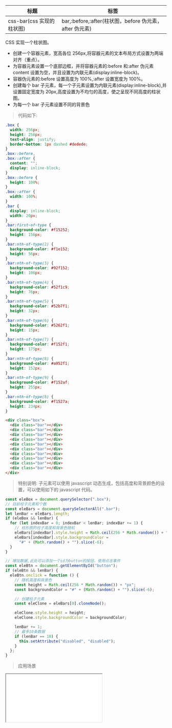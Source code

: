 | 标题                      | 标签                                                    |
| ------------------------- | ------------------------------------------------------- |
| css-bar(css 实现的柱状图) | bar,:before,:after(柱状图，before 伪元素，after 伪元素) |

CSS 实现一个柱状图。

- 创建一个容器元素，宽高各位 256px,将容器元素的文本布局方式设置为两端对齐（重点）。
- 为容器元素设置一个底部边框，并将容器元素的:before 和:after 伪元素 content 设置为空，并且设置为内联元素(display:inline-block)。
- 容器伪元素的:before 设置高度为 100%,:after 设置宽度为 100%。
- 创建每个 bar 子元素，每一个子元素设置为内联元素(display:inline-block),并设置固定宽度为 20px,高度设置为不均匀的高度，使之呈现不同高度的柱状图。
- 为每一个 bar 子元素设置不同的背景色

> 代码如下:

```css
.box {
  width: 256px;
  height: 256px;
  text-align: justify;
  border-bottom: 1px dashed #dedede;
}
.box::before,
.box::after {
  content: "";
  display: inline-block;
}
.box::before {
  height: 100%;
}
.box::after {
  width: 100%;
}
.bar {
  display: inline-block;
  width: 20px;
}
.bar:first-of-type {
  background-color: #f15252;
  height: 156px;
}
.bar:nth-of-type(2) {
  background-color: #f1e152;
  height: 56px;
}
.bar:nth-of-type(3) {
  background-color: #92f152;
  height: 106px;
}
.bar:nth-of-type(4) {
  background-color: #52f1c9;
  height: 76px;
}
.bar:nth-of-type(5) {
  background-color: #52b7f1;
  height: 32px;
}
.bar:nth-of-type(6) {
  background-color: #5262f1;
  height: 15px;
}
.bar:nth-of-type(7) {
  background-color: #f152f1;
  height: 175px;
}
.bar:nth-of-type(8) {
  background-color: #a952f1;
  height: 152px;
}
.bar:nth-of-type(9) {
  background-color: #f152af;
  height: 255px;
}
.bar:nth-of-type(8) {
  background-color: #f1527a;
  height: 234px;
}
```

```html
<div class="box">
  <div class="bar"></div>
  <div class="bar"></div>
  <div class="bar"></div>
  <div class="bar"></div>
  <div class="bar"></div>
  <div class="bar"></div>
  <div class="bar"></div>
  <div class="bar"></div>
  <div class="bar"></div>
  <div class="bar"></div>
</div>
```

> 特别说明: 子元素可以使用 javascript 动态生成，包括高度和背景颜色的设置，可以使用如下的 javascript 代码。

```js
const eleBox = document.querySelector(".box");
// 目前柱子元素和个数
const eleBars = document.querySelectorAll(".bar");
let lenBar = eleBars.length;
if (eleBox && lenBar) {
  for (let indexBar = 0; indexBar < lenBar; indexBar += 1) {
    // 柱形图的柱子高度和背景色随机
    eleBars[indexBar].style.height = Math.ceil(256 * Math.random()) + "px";
    eleBars[indexBar].style.backgroundColor =
      "#" + (Math.random() + "").slice(-6);
  }
}

// 增加数据,此处可以添加一个id为button的按钮，使用点击事件
const eleBtn = document.getElementById("button");
if (eleBtn && lenBar) {
  eleBtn.onclick = function () {
    // 随机高度和背景色
    const height = Math.ceil(256 * Math.random()) + "px";
    const backgroundColor = "#" + (Math.random() + "").slice(-6);

    // 创建柱子元素
    const eleClone = eleBars[0].cloneNode();

    eleClone.style.height = height;
    eleClone.style.backgroundColor = backgroundColor;

    lenBar += 1;
    // 最多10条数据
    if (lenBar == 10) {
      this.setAttribute("disabled", "disabled");
    }
  };
}
```

> 应用场景

<iframe src="codes/css/html/css-bar.html"></iframe>


